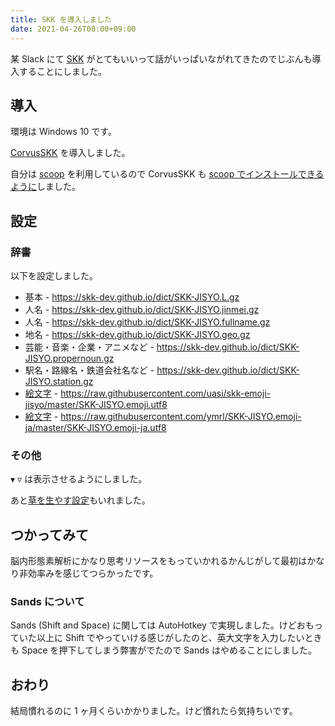 ```yaml
---
title: SKK を導入しました
date: 2021-04-26T00:00+09:00
---
```


某 Slack にて [SKK](https://dic.nicovideo.jp/a/skk) がとてもいいって話がいっぱいながれてきたのでじぶんも導入することにしました。

## 導入

環境は Windows 10 です。

[CorvusSKK](https://nathancorvussolis.github.io/) を導入しました。

自分は [scoop](https://scoop.sh/) を利用しているので CorvusSKK も [scoop でインストールできるように](https://github.com/ansanloms/scoop-ansanloms/blob/master/bucket/corvusskk.json)しました。

## 設定

### 辞書

以下を設定しました。

- 基本 - <https://skk-dev.github.io/dict/SKK-JISYO.L.gz>
- 人名 - <https://skk-dev.github.io/dict/SKK-JISYO.jinmei.gz>
- 人名 - <https://skk-dev.github.io/dict/SKK-JISYO.fullname.gz>
- 地名 - <https://skk-dev.github.io/dict/SKK-JISYO.geo.gz>
- 芸能・音楽・企業・アニメなど - <https://skk-dev.github.io/dict/SKK-JISYO.propernoun.gz>
- 駅名・路線名・鉄道会社名など - <https://skk-dev.github.io/dict/SKK-JISYO.station.gz>
- [絵文字](https://github.com/uasi/skk-emoji-jisyo) - <https://raw.githubusercontent.com/uasi/skk-emoji-jisyo/master/SKK-JISYO.emoji.utf8>
- [絵文字](https://github.com/ymrl/SKK-JISYO.emoji-ja) - <https://raw.githubusercontent.com/ymrl/SKK-JISYO.emoji-ja/master/SKK-JISYO.emoji-ja.utf8>

### その他

`▼` `▽` は表示させるようにしました。

あと[草を生やす設定](https://github.com/nathancorvussolis/corvusskk#%E3%83%AD%E3%83%BC%E3%83%9E%E5%AD%97%E4%BB%AE%E5%90%8D%E5%A4%89%E6%8F%9B%E8%A1%A8)もいれました。

## つかってみて

脳内形態素解析にかなり思考リソースをもっていかれるかんじがして最初はかなり非効率みを感じてつらかったです。

### Sands について

Sands (Shift and Space) に関しては AutoHotkey で実現しました。けどおもっていた以上に Shift でやっていける感じがしたのと、英大文字を入力したいときも Space を押下してしまう弊害がでたので Sands はやめることにしました。

## おわり

結局慣れるのに 1 ヶ月くらいかかりました。けど慣れたら気持ちいです。
